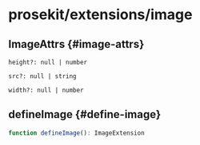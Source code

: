 # prosekit/extensions/image

## ImageAttrs {#image-attrs}

<dl>

<dt>

`height?: null | number`

</dt>

<dd>

</dd>

<dt>

`src?: null | string`

</dt>

<dd>

</dd>

<dt>

`width?: null | number`

</dt>

<dd>

</dd>

</dl>

## defineImage {#define-image}

```ts
function defineImage(): ImageExtension
```
